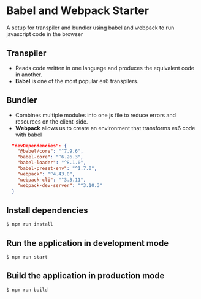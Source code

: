 # Babel and Webpack Starter
A setup for transpiler and bundler using babel and webpack to run javascript code in the browser

## Transpiler 
- Reads code written in one language and produces the equivalent code in another.
- **Babel** is one of the most popular es6 transpilers.

## Bundler
- Combines multiple modules into one js file to reduce errors and resources on the client-side.
- **Webpack** allows us to create an environment that transforms es6 code with babel

```JSON
  "devDependencies": {
    "@babel/core": "^7.9.6",
    "babel-core": "^6.26.3",
    "babel-loader": "^8.1.0",
    "babel-preset-env": "^1.7.0",
    "webpack": "^4.43.0",
    "webpack-cli": "^3.3.11",
    "webpack-dev-server": "^3.10.3"
  }
  ```

## Install dependencies
```
$ npm run install
```

## Run the application in development mode
```
$ npm run start
```

## Build the application in production mode
```
$ npm run build
```


